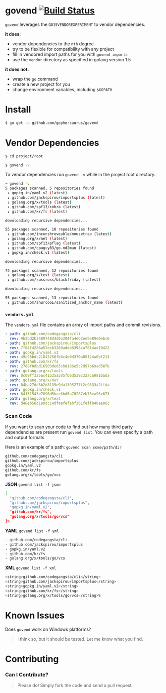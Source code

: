 govend [![Build Status](https://travis-ci.org/gophersaurus/govend.svg?branch=master)](https://travis-ci.org/gophersaurus/govend)
============================================================================================================================

`govend` leverages the `GO15VENDOREXPERIMENT` to vendor dependencies.

**it does:**
* vendor dependencies to the `nth` degree
* try to be flexible for compatibility with any project
* fill in vendored import paths for you with `govend imports`
* use the `vendor` directory as specified in golang version 1.5

**it does not:**
* wrap the `go` command
* create a new project for you
* change environment variables, including `$GOPATH`

Install
=======

```bash
$ go get -u github.com/gophersaurus/govend
```

Vendor Dependencies
===================

```bash
$ cd project/root

$ govend -v
```

To vendor dependencies run `govend -v` while in the project root directory.

```bash
→ govend -v
5 packages scanned, 5 repositories found
 ↓ gopkg.in/yaml.v2 (latest)
 ↓ github.com/jackspirou/importsplus (latest)
 ↓ golang.org/x/tools (latest)
 ↓ github.com/spf13/cobra (latest)
 ↓ github.com/kr/fs (latest)

downloading recursive dependencies...

55 packages scanned, 10 repositories found
 ↓ github.com/inconshreveable/mousetrap (latest)
 ↓ golang.org/x/net (latest)
 ↓ github.com/spf13/pflag (latest)
 ↓ github.com/cpuguy83/go-md2man (latest)
 ↓ gopkg.in/check.v1 (latest)

downloading recursive dependencies...

74 packages scanned, 12 repositories found
 ↓ golang.org/x/text (latest)
 ↓ github.com/russross/blackfriday (latest)

downloading recursive dependencies...

95 packages scanned, 13 repositories found
 ↓ github.com/shurcooL/sanitized_anchor_name (latest)
```

### `vendors.yml`

The `vendors.yml` file contains an array of import paths and commit revisions.

```yaml
- path: github.com/codegangsta/cli
  rev: 9b2bd2b3489748d4d0a204fa4eb2ee9e89e0ebc6
- path: github.com/jackspirou/importsplus
  rev: 7f84f4286a52ec63260adeb8398ca7814ae19422
- path: gopkg.in/yaml.v2
  rev: 49c95bdc21843256fb6c4e0d370a05f24a0bf213
- path: github.com/kr/fs
  rev: 2788f0dbd16903de03cb8186e5c7d97b69ad387b
- path: golang.org/x/tools
  rev: 0c09ff325ac41535a3d5fb6d539c32aca981bada
- path: golang.org/x/net
  rev: 84ba27dd5b2d8135e9da1395277f2c9333a2ffda
- path: gopkg.in/check.v1
  rev: 64131543e7896d5bcc6bd5a76287eb75ea96c673
- path: golang.org/x/text
  rev: d48eb58d199dc14dfaafefabf361feff840ee06c
```

### Scan Code
If you want to scan your code to find out how many third party dependencies are
present run `govend list`.  You can even specify a path and output formats.

Here is an example of a path: `govend scan some/path/dir`
```bash
github.com/codegangsta/cli
github.com/jackspirou/importsplus
gopkg.in/yaml.v2
github.com/kr/fs
golang.org/x/tools/go/vcs
```

**JSON**
`govend list -f json`
```bash
[
  "github.com/codegangsta/cli",
  "github.com/jackspirou/importsplus",
  "gopkg.in/yaml.v2",
  "github.com/kr/fs",
  "golang.org/x/tools/go/vcs"
]%
```

**YAML**
`govend list -f yml`
```bash
- github.com/codegangsta/cli
- github.com/jackspirou/importsplus
- gopkg.in/yaml.v2
- github.com/kr/fs
- golang.org/x/tools/go/vcs
```
**XML**
`govend list -f xml`
```bash
<string>github.com/codegangsta/cli</string>
<string>github.com/jackspirou/importsplus</string>
<string>gopkg.in/yaml.v2</string>
<string>github.com/kr/fs</string>
<string>golang.org/x/tools/go/vcs</string>%  
```

Known Issues
============

Does `govend` work on Windows platforms?

> I think so, but it should be tested.  Let me know what you find.

Contributing
============

### Can I Contribute?

> Please do! Simply fork the code and send a pull request.
